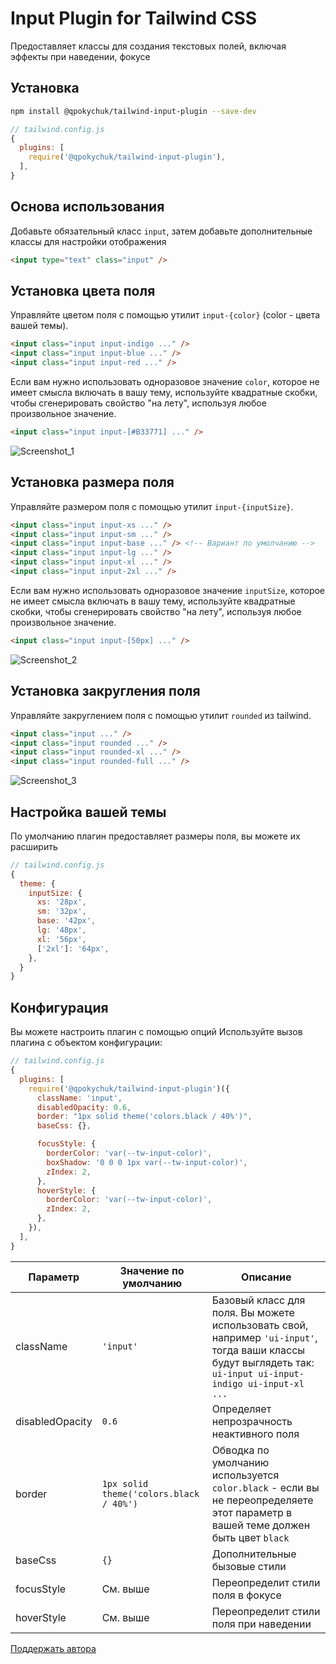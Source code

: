 # Input Plugin for Tailwind CSS

Предоставляет классы для создания текстовых полей, включая эффекты при наведении, фокусе

## Установка

```bash
npm install @qpokychuk/tailwind-input-plugin --save-dev
```

```js
// tailwind.config.js
{    
  plugins: [
    require('@qpokychuk/tailwind-input-plugin'),
  ],
}
```
## Основа использования

Добавьте обязательный класс `input`, затем добавьте дополнительные классы для настройки отображения

```html
<input type="text" class="input" />
```

## Установка цвета поля

Управляйте цветом поля с помощью утилит `input-{color}` (color - цвета вашей темы).

```html
<input class="input input-indigo ..." />
<input class="input input-blue ..." />
<input class="input input-red ..." />
```

Если вам нужно использовать одноразовое значение `color`, которое не имеет смысла включать в вашу тему, используйте квадратные скобки, чтобы сгенерировать свойство "на лету", используя любое произвольное значение.

```html
<input class="input input-[#B33771] ..." />
```

![Screenshot_1](https://github.com/qp0kycHuk/tailwind-input-plugin/assets/42573149/dbc4bce7-ae83-4577-85f8-462903e4a48f)


## Установка размера поля

Управляйте размером поля с помощью утилит `input-{inputSize}`.

```html
<input class="input input-xs ..." />
<input class="input input-sm ..." />
<input class="input input-base ..." /> <!-- Вариант по умолчанию -->
<input class="input input-lg ..." />
<input class="input input-xl ..." />
<input class="input input-2xl ..." />
```

Если вам нужно использовать одноразовое значение `inputSize`, которое не имеет смысла включать в вашу тему, используйте квадратные скобки, чтобы сгенерировать свойство "на лету", используя любое произвольное значение.

```html
<input class="input input-[50px] ..." />
```

![Screenshot_2](https://github.com/qp0kycHuk/tailwind-input-plugin/assets/42573149/7ba90f3e-0f98-4a08-90df-58911d7c70d9)


## Установка закругления поля

Управляйте закруглением поля с помощью утилит `rounded` из tailwind.

```html
<input class="input ..." />
<input class="input rounded ..." />
<input class="input rounded-xl ..." />
<input class="input rounded-full ..." />
```

![Screenshot_3](https://github.com/qp0kycHuk/tailwind-input-plugin/assets/42573149/705874d8-bd5d-4d2d-8a57-ac3591d4d310)


## Настройка вашей темы

По умолчанию плагин предоставляет размеры поля, вы можете их расширить

```js
// tailwind.config.js
{
  theme: {
    inputSize: {
      xs: '28px',
      sm: '32px',
      base: '42px',
      lg: '48px',
      xl: '56px',
      ['2xl']: '64px',
    },
  }
}
```


## Конфигурация

Вы можете настроить плагин с помощью опций
Используйте вызов плагина с объектом конфигурации:
```js
// tailwind.config.js
{    
  plugins: [
    require('@qpokychuk/tailwind-input-plugin')({
      className: 'input',
      disabledOpacity: 0.6,
      border: "1px solid theme('colors.black / 40%')",
      baseCss: {},

      focusStyle: {
        borderColor: 'var(--tw-input-color)',
        boxShadow: '0 0 0 1px var(--tw-input-color)',
        zIndex: 2,
      },
      hoverStyle: {
        borderColor: 'var(--tw-input-color)',
        zIndex: 2,
      },
    }),
  ],
}
```

| Параметр | Значение по умолчанию | Описание |
|---|---|---|
| className | `'input'` | Базовый класс для поля. Вы можете использовать свой, например `'ui-input'`, тогда ваши классы будут выглядеть так: `ui-input ui-input-indigo ui-input-xl ...` |
| disabledOpacity | `0.6` | Определяет непрозрачность неактивного поля  |
| border | `1px solid theme('colors.black / 40%')` | Обводка по умолчанию используется `color.black` - если вы не переопределяете этот параметр в вашей теме должен быть цвет `black` |
| baseCss | `{}` | Дополнительные бызовые стили |
| focusStyle | См. выше | Переопределит стили поля в фокусе |
| hoverStyle | См. выше | Переопределит стили поля при наведении |


[Поддержать автора](https://www.tinkoff.ru/rm/yuferov.sergey18/NC17C11734)
